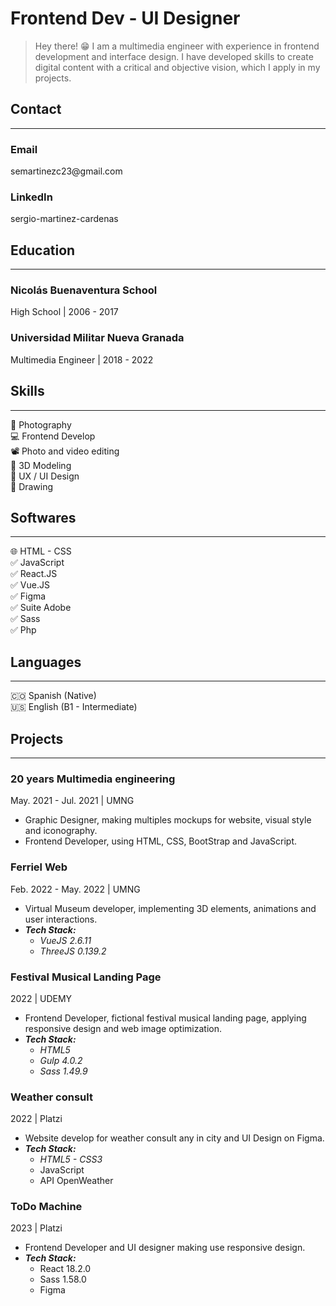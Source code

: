 
# Frontend Dev - UI Designer

> Hey there! 😁 I am a multimedia engineer with experience in frontend development and interface design. I have developed skills to create digital content with a critical and objective vision, which I apply in my projects.
> 

## Contact

---

### Email
<aside>
semartinezc23@gmail.com
</aside>

### LinkedIn
<aside>
sergio-martinez-cardenas
</aside>

## Education

---

### Nicolás Buenaventura School

High School | 2006 - 2017

### Universidad Militar Nueva Granada

Multimedia Engineer | 2018 - 2022

## Skills

---

<aside>
📸 Photography

</aside>

<aside>
💻 Frontend Develop

</aside>

<aside>
📽️ Photo and video editing

</aside>

<aside>
🧊 3D Modeling

</aside>

<aside>
📗 UX / UI Design

</aside>

<aside>
🎨 Drawing

</aside>

## Softwares

---

<aside>
🌐 HTML - CSS

</aside>

<aside>
✅ JavaScript
</aside>

<aside>
✅ React.JS
</aside>

<aside>
✅ Vue.JS
</aside>

<aside>
✅ Figma
</aside>

<aside>
✅ Suite Adobe

</aside>

<aside>
✅ Sass

</aside>

<aside>
✅ Php
</aside>

## Languages

---

<aside>
🇨🇴 Spanish (Native)
</aside>

<aside>
🇺🇸 English (B1 - Intermediate)
</aside>

## Projects

---

### 20 years Multimedia engineering

May. 2021 - Jul. 2021 | UMNG

- Graphic Designer, making multiples mockups for website, visual style and iconography.
- Frontend Developer, using HTML, CSS, BootStrap and JavaScript.

### Ferriel Web

Feb. 2022 - May. 2022 | UMNG

- Virtual Museum developer, implementing 3D elements, animations and user interactions.
- ***Tech Stack:***
    - *VueJS 2.6.11*
    - *ThreeJS 0.139.2*

### Festival Musical Landing Page

2022 | UDEMY

- Frontend Developer, fictional festival musical landing page, applying responsive design and web image optimization.
- ***Tech Stack:***
    - *HTML5*
    - *Gulp 4.0.2*
    - *Sass 1.49.9*

### Weather consult

2022 | Platzi

- Website develop for weather consult any in city and UI Design on Figma.
- ***Tech Stack:***
    - *HTML5 - CSS3*
    - JavaScript
    - API OpenWeather

### ToDo Machine

2023 | Platzi

- Frontend Developer and UI designer making use responsive design.
- ***Tech Stack:***
    - React 18.2.0
    - Sass 1.58.0
    - Figma
